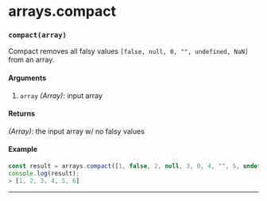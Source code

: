 # arrays.compact

<!-- div class="doc-container" -->

<!-- div -->


<!-- div -->

<h3 id="compactarray"><code>compact(array)</code></h3>

Compact removes all falsy values `[false, null, 0, "", undefined, NaN]` from an array.

#### Arguments
1. `array` *(Array)*: input array

#### Returns
*(Array)*: the input array w/ no falsy values

#### Example
```js
const result = arrays.compact([1, false, 2, null, 3, 0, 4, "", 5, undefined, 6, NaN]);
console.log(result);
> [1, 2, 3, 4, 5, 6]
```
---

<!-- /div -->

<!-- /div -->

<!-- /div -->

